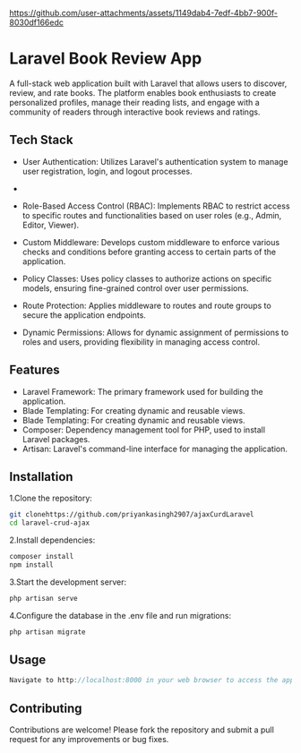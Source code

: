 
https://github.com/user-attachments/assets/1149dab4-7edf-4bb7-900f-8030df166edc

# Laravel Book Review App

A full-stack web application built with Laravel that allows users to discover, review, and rate books. The platform enables book enthusiasts to create personalized profiles, manage their reading lists, and engage with a community of readers through interactive book reviews and ratings.
## Tech Stack

- User Authentication: Utilizes Laravel's authentication system to manage user registration, login, and logout processes.
- 
- Role-Based Access Control (RBAC): Implements RBAC to restrict access to specific routes and functionalities based on user roles (e.g., Admin, Editor, Viewer).
  
- Custom Middleware: Develops custom middleware to enforce various checks and conditions before granting access to certain parts of the application.
  
- Policy Classes: Uses policy classes to authorize actions on specific models, ensuring fine-grained control over user permissions.
  
- Route Protection: Applies middleware to routes and route groups to secure the application endpoints.
  
- Dynamic Permissions: Allows for dynamic assignment of permissions to roles and users, providing flexibility in managing access control.
## Features

- Laravel Framework: The primary framework used for building the application.
- Blade Templating: For creating dynamic and reusable views.
- Blade Templating: For creating dynamic and reusable views.
-  Composer: Dependency management tool for PHP, used to install Laravel packages.
-  Artisan: Laravel's command-line interface for managing the application.

## Installation

1.Clone the repository:

```bash
git clonehttps://github.com/priyankasingh2907/ajaxCurdLaravel
cd laravel-crud-ajax
```
  2.Install dependencies:
  ```bash
  composer install
npm install
  ```

   3.Start the development server:
 ```bash 
php artisan serve
 ```
4.Configure the database in the .env file and run migrations:
 ```bash 
 php artisan migrate
  ```
## Usage

```javascript
Navigate to http://localhost:8000 in your web browser to access the application. Use the intuitive interface to create, read, update, and delete records dynamically without page reloads.
```

## Contributing

Contributions are welcome! Please fork the repository and submit a pull request for any improvements or bug fixes.
